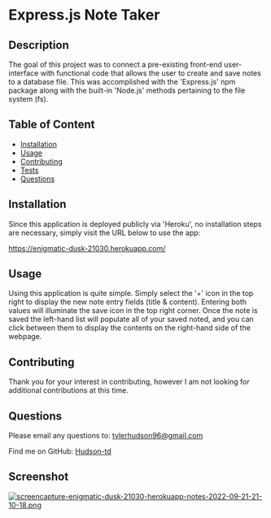 # Express.js Note Taker
  
## Description
The goal of this project was to connect a pre-existing front-end user-interface with functional code that allows the user to create and save notes to a database file. This was accomplished with the 'Express.js' npm package along with the built-in 'Node.js' methods pertaining to the file system (fs).

## Table of Content
- [Installation](#installation)
- [Usage](#usage)
- [Contributing](#contributing)
- [Tests](#tests)
- [Questions](#questions)

## Installation
Since this application is deployed publicly via 'Heroku', no installation steps are necessary, simply visit the URL below to use the app:

https://enigmatic-dusk-21030.herokuapp.com/

## Usage
Using this application is quite simple. Simply select the '+' icon in the top right to display the new note entry fields (title & content). Entering both values will illuminate the save icon in the top right corner. Once the note is saved the left-hand list will populate all of your saved noted, and you can click between them to display the contents on the right-hand side of the webpage.

## Contributing
Thank you for your interest in contributing, however I am not looking for additional contributions at this time.
  
## Questions
Please email any questions to: tylerhudson96@gmail.com 
  
Find me on GitHub: [Hudson-td](https://github.com/Hudson-td)

## Screenshot

[![screencapture-enigmatic-dusk-21030-herokuapp-notes-2022-09-21-21-10-18.png](https://i.postimg.cc/XqXS1MdN/screencapture-enigmatic-dusk-21030-herokuapp-notes-2022-09-21-21-10-18.png)](https://postimg.cc/YLcsjsdT)